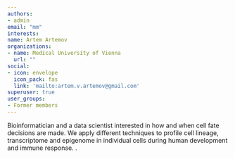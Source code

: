 ```yaml
---
authors:
- admin
email: "mm"
interests:
name: Artem Artemov
organizations:
- name: Medical University of Vienna
  url: ""
social:
- icon: envelope
  icon_pack: fas
  link: 'mailto:artem.v.artemov@gmail.com'
superuser: true
user_groups:
- Former members
---
```


Bioinformatician and a data scientist interested in how and when cell fate decisions are made.
We apply different techniques to profile cell lineage, transcriptome and epigenome in individual cells during human development and immune response.
.
